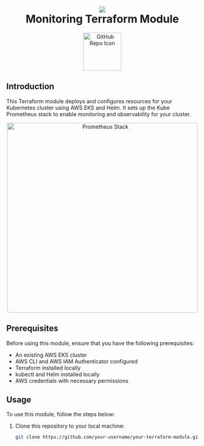 <h1 align="center">
  <img src=![icons8-terraform-60 (1)](https://github.com/theArcianCoder/monitoring-module/assets/65061393/460ddef4-c013-4635-a4db-18f0e4ae3da8) />
  <br>
  Monitoring Terraform Module
</h1>

<p align="center">
  <a href="https://github.com/your-username/your-terraform-module">
    <img src="https://your-terraform-module-repo-icon.png" alt="GitHub Repo Icon" width="100">
  </a>
</p>

## Introduction

This Terraform module deploys and configures resources for your Kubernetes cluster using AWS EKS and Helm. It sets up the Kube Prometheus stack to enable monitoring and observability for your cluster.

<p align="center">
  <img src="https://your-prometheus-stack-image.png" alt="Prometheus Stack" width="500">
</p>

## Prerequisites

Before using this module, ensure that you have the following prerequisites:

- An existing AWS EKS cluster
- AWS CLI and AWS IAM Authenticator configured
- Terraform installed locally
- kubectl and Helm installed locally
- AWS credentials with necessary permissions

## Usage

To use this module, follow the steps below:

1. Clone this repository to your local machine:

   ```bash
   git clone https://github.com/your-username/your-terraform-module.git


